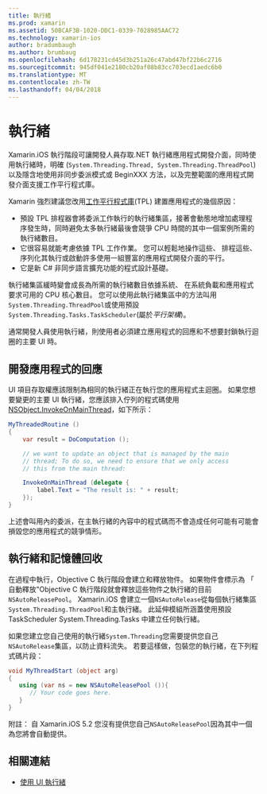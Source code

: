 ```yaml
---
title: 執行緒
ms.prod: xamarin
ms.assetid: 50BCAF3B-1020-DDC1-0339-7028985AAC72
ms.technology: xamarin-ios
author: bradumbaugh
ms.author: brumbaug
ms.openlocfilehash: 6d178231cd45d3b251a26c47abd47bf22b6c2716
ms.sourcegitcommit: 945df041e2180cb20af08b83cc703ecd1aedc6b0
ms.translationtype: MT
ms.contentlocale: zh-TW
ms.lasthandoff: 04/04/2018
---
```

# <a name="threading"></a>執行緒

Xamarin.iOS 執行階段可讓開發人員存取.NET 執行緒應用程式開發介面，同時使用執行緒時，明確 (`System.Threading.Thread, System.Threading.ThreadPool`) 以及隱含地使用非同步委派模式或 BeginXXX 方法，以及完整範圍的應用程式開發介面支援工作平行程式庫。



Xamarin 強烈建議您改用[工作平行程式庫](http://msdn.microsoft.com/en-us/library/dd460717.aspx)(TPL) 建置應用程式的幾個原因：
-  預設 TPL 排程器會將委派工作執行的執行緒集區，接著會動態地增加處理程序發生時，同時避免太多執行緒最後會競爭 CPU 時間的其中一個案例所需的執行緒數目。 
-  它很容易就能考慮依據 TPL 工作作業。 您可以輕鬆地操作這些、 排程這些、 序列化其執行或啟動許多使用一組豐富的應用程式開發介面的平行。 
-  它是新 C# 非同步語言擴充功能的程式設計基礎。 


執行緒集區緩時變會成長為所需的執行緒數目依據系統、 在系統負載和應用程式要求可用的 CPU 核心數目。 您可以使用此執行緒集區中的方法叫用`System.Threading.ThreadPool`或使用預設`System.Threading.Tasks.TaskScheduler`(屬於*平行架構*)。

通常開發人員使用執行緒，則使用者必須建立應用程式的回應和不想要封鎖執行迴圈的主要 UI 時。

 <a name="Developing_Responsive_Applications" />


## <a name="developing-responsive-applications"></a>開發應用程式的回應

UI 項目存取權應該限制為相同的執行緒正在執行您的應用程式主迴圈。 如果您想要變更的主要 UI 執行緒，您應該排入佇列的程式碼使用[NSObject.InvokeOnMainThread](https://developer.xamarin.com/api/type/Foundation.NSObject/)，如下所示：

```csharp
MyThreadedRoutine ()  
{  
    var result = DoComputation ();  

    // we want to update an object that is managed by the main
    // thread; To do so, we need to ensure that we only access
    // this from the main thread:

    InvokeOnMainThread (delegate {  
        label.Text = "The result is: " + result;  
    });
}
```

上述會叫用內的委派，在主執行緒的內容中的程式碼而不會造成任何可能有可能會損毀您的應用程式的競爭情形。

 <a name="Threading_and_Garbage_Collection" />


## <a name="threading-and-garbage-collection"></a>執行緒和記憶體回收

在過程中執行，Objective C 執行階段會建立和釋放物件。 如果物件會標示為 「 自動釋放"Objective C 執行階段就會釋放這些物件之執行緒的目前`NSAutoReleasePool`。 Xamarin.iOS 會建立一個`NSAutoRelease`從每個執行緒集區`System.Threading.ThreadPool`和主執行緒。 此延伸模組所涵蓋使用預設 TaskScheduler System.Threading.Tasks 中建立任何執行緒。

如果您建立您自己使用的執行緒`System.Threading`您需要提供您自己`NSAutoRelease`集區，以防止資料流失。 若要這樣做，包裝您的執行緒，在下列程式碼片段：

```csharp
void MyThreadStart (object arg)
{
   using (var ns = new NSAutoReleasePool ()){
      // Your code goes here.
   }
}
```

附註： 自 Xamarin.iOS 5.2 您沒有提供您自己`NSAutoReleasePool`因為其中一個為您將會自動提供。


## <a name="related-links"></a>相關連結

- [使用 UI 執行緒](~/ios/user-interface/ios-ui/ui-thread.md)
